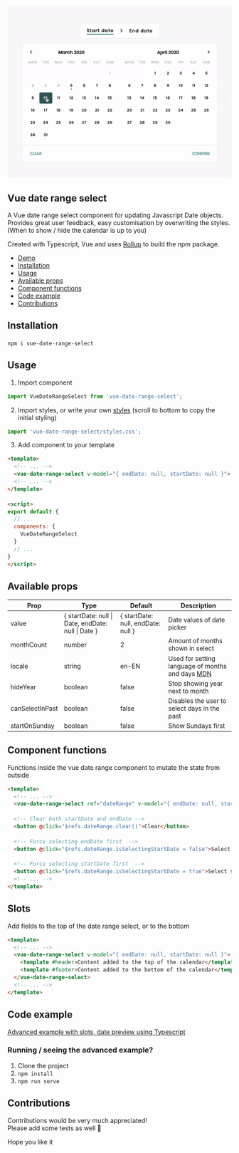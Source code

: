 ![Date range component interaction](./assets/date-range-interaction.gif)
## Vue date range select

A Vue date range select component for updating Javascript Date objects. Provides great user feedback, easy customisation by overwriting the styles. (When to show / hide the calendar is up to you)

Created with Typescript, Vue and uses [Rollup](https://vuejs.org/v2/cookbook/packaging-sfc-for-npm.html) to build the npm package.

- [Demo](#demo)
- [Installation](#installation)
- [Usage](#usage)
- [Available props](#available-props)
- [Component functions](#component-functions)
- [Code example](#code-example)
- [Contributions](#contributions)

## Installation
`npm i vue-date-range-select`

## Usage
1. Import component
```js
import VueDateRangeSelect from 'vue-date-range-select';
```

2. Import styles, or write your own [styles](./src/vue-date-range-select.vue) (scroll to bottom to copy the initial styling)
```js
import 'vue-date-range-select/styles.css';
```

3. Add component to your template
```html
<template>
  <!-- ... -->
  <vue-date-range-select v-model="{ endDate: null, startDate: null }">
  <!-- ... -->
</template>

<script>
export default {
  // ...
  components: {
    VueDateRangeSelect
  }
  // ...
}
</script>
```

## Available props
| Prop             | Type                                               | Default                             | Description                      |
|------------------|----------------------------------------------------|-------------------------------------|----------------------------------|
| value            | { startDate: null \| Date, endDate: null \| Date } | { startDate: null, endDate: null }  | Date values of date picker       |
| monthCount       | number                                             | 2                                   | Amount of months shown in select |
| locale           | string                                             | en-EN                               | Used for setting language of months and days [MDN](https://developer.mozilla.org/en-US/docs/Web/JavaScript/Reference/Global_Objects/Date/toLocaleDateString)|
| hideYear         | boolean                                            | false                               | Stop showing year next to month  |
| canSelectInPast  | boolean                                            | false                               | Disables the user to select days in the past |
| startOnSunday    | boolean                                            | false                               | Show Sundays first               |


## Component functions
Functions inside the vue date range component to mutate the state from outside

```html
<template>
  <!-- ... -->
  <vue-date-range-select ref="dateRange" v-model="{ endDate: null, startDate: null }"/>

  <!-- Clear both startDate and endDate -->
  <button @click="$refs.dateRange.clear()">Clear</button>

  <!-- Force selecting endDate first  -->
  <button @click="$refs.dateRange.isSelectingStartDate = false">Select endDate</button>

  <!-- Force selecting startDate first  -->
  <button @click="$refs.dateRange.isSelectingStartDate = true">Select startDate</button>
  <!-- ... -->
</template>
```

## Slots
Add fields to the top of the date range select, or to the bottom

```html
<template>
  <!-- ... -->
  <vue-date-range-select v-model="{ endDate: null, startDate: null }">
    <template #header>Content added to the top of the calendar</template>
    <template #footer>Content added to the bottom of the calendar</template>
  </vue-date-range-select>
  <!-- ... -->
</template>
```

## Code example
[Advanced example with slots, date preview using Typescript](./src/serve-dev.vue)

### Running / seeing the advanced example?
1. Clone the project
2. `npm install`
3. `npm run serve`

## Contributions
Contributions would be very much appreciated!<br>
Please add some tests as well 🧪

Hope you like it
